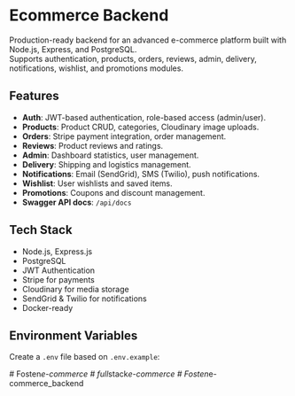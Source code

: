 # Ecommerce Backend

Production-ready backend for an advanced e-commerce platform built with Node.js, Express, and PostgreSQL.  
Supports authentication, products, orders, reviews, admin, delivery, notifications, wishlist, and promotions modules.

## Features

- **Auth**: JWT-based authentication, role-based access (admin/user).  
- **Products**: Product CRUD, categories, Cloudinary image uploads.  
- **Orders**: Stripe payment integration, order management.  
- **Reviews**: Product reviews and ratings.  
- **Admin**: Dashboard statistics, user management.  
- **Delivery**: Shipping and logistics management.  
- **Notifications**: Email (SendGrid), SMS (Twilio), push notifications.  
- **Wishlist**: User wishlists and saved items.  
- **Promotions**: Coupons and discount management.  
- **Swagger API docs**: `/api/docs`

## Tech Stack

- Node.js, Express.js
- PostgreSQL
- JWT Authentication
- Stripe for payments
- Cloudinary for media storage
- SendGrid & Twilio for notifications
- Docker-ready

## Environment Variables

Create a `.env` file based on `.env.example`:

#   F o s t e n _ e - c o m m e r c e  
 #   f u l l _ s t a c k _ e - c o m m e r c e  
 #   F o s t e n _ e - c o m m e r c e _ b a c k e n d  
 